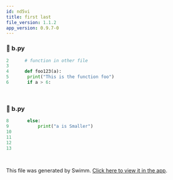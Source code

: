 ```yaml
---
id: nd5vi
title: first last
file_version: 1.1.2
app_version: 0.9.7-0
---
```


<!-- NOTE-swimm-snippet: the lines below link your snippet to Swimm -->
### 📄 b.py
```python
2      # function in other file
3      
4      def foo123(a):
5      	print("This is the function foo")
6      	if a > 6:
```

<br/>

<!-- NOTE-swimm-snippet: the lines below link your snippet to Swimm -->
### 📄 b.py
```python
8      	else:
9      		print("a is Smaller")
10     
11     
12     
13     
```

<br/>

This file was generated by Swimm. [Click here to view it in the app](https://swimm-web-app.web.app/repos/Z2l0aHViJTNBJTNBdGVzdC1naXRodWItYXBwJTNBJTNBc3dpbW1pbw==/docs/nd5vi).
